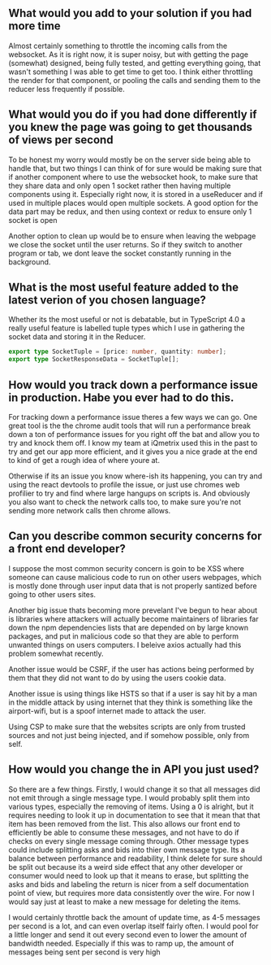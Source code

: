 ## What would you add to your solution if you had more time

Almost certainly something to throttle the incoming calls from the websocket.  As it is right now, it is super noisy, but with getting the page (somewhat) designed, being fully tested, and getting everything going, that wasn't something I was able to get time to get too.  I think either throttling the render for that component, or pooling the calls and sending them to the reducer less frequently if possible.

## What would you do if you had done differently if you knew the page was going to get thousands of views per second

To be honest my worry would mostly be on the server side being able to handle that, but two things I can think of for sure would be making sure that if another component where to use the websocket hook, to make sure that they share data and only open 1 socket rather then having multiple components using it.  Especially right now, it is stored in a useReducer and if used in multiple places would open multiple sockets.  A good option for the data part may be redux, and then using context or redux to ensure only 1 socket is open

Another option to clean up would be to ensure when leaving the webpage we close the socket until the user returns.  So if they switch to another program or tab, we dont leave the socket constantly running in the background.

## What is the most useful feature added to the latest verion of you chosen language?

Whether its the most useful or not is debatable, but in TypeScript 4.0 a really useful feature is labelled tuple types which I use in gathering the socket data and storing it in the Reducer.

```ts
export type SocketTuple = [price: number, quantity: number];
export type SocketResponseData = SocketTuple[];
```

## How would you track down a performance issue in production.  Habe you ever had to do this.

For tracking down a performance issue theres a few ways we can go.  One great tool is the the chrome audit tools that will run a performance break down a ton of performance issues for you right off the bat and allow you to try and knock them off.  I know my team at iQmetrix used this in the past to try and get our app more efficient, and it gives you a nice grade at the end to kind of get a rough idea of where youre at.

Otherwise if its an issue you know where-ish its happening, you can try and using the react devtools to profile the issue, or just use chromes web profilier to try and find where large hangups on scripts is.  And obviously you also want to check the network calls too, to make sure you're not sending more network calls then chrome allows.

## Can you describe common security concerns for a front end developer?

I suppose the most common security concern is goin to be XSS where someone can cause malicious code to run on other users webpages, which is mostly done through user input data that is not properly santized before going to other users sites.

Another big issue thats becoming more prevelant I've begun to hear about is libraries where attackers will actually become maintainers of libraries far down the npm dependencies lists that are depended on by large known packages, and put in malicious code so that they are able to perform unwanted things on users computers.  I beleive axios actually had this problem somewhat recently.

Another issue would be CSRF, if the user has actions being performed by them that they did not want to do by using the users cookie data.

Another issue is using things like HSTS so that if a user is say hit by a man in the middle attack by using internet that they think is something like the airport-wifi, but is a spoof internet made to attack the user.

Using CSP to make sure that the websites scripts are only from trusted sources and not just being injected, and if somehow possible, only from self.

## How would you change the in API you just used?

So there are a few things. Firstly, I would change it so that all messages did not emit through a single message type. I would probably split them into various types, especially the removing of items. Using a 0 is alright, but it requires needing to look it up in documentation to see that it mean that that item has been removed from the list. This also allows our front end to efficiently be able to consume these messages, and not have to do if checks on every single message coming through. Other message types could include splitting asks and bids into thier own message type. Its a balance between performance and readability, I think delete for sure should be split out because its a weird side effect that any other developer or consumer would need to look up that it means to erase, but splitting the asks and bids and labeling the return is nicer from a self documentation point of view, but requires more data consistently over the wire.  For now I would say just at least to make a new message for deleting the items.

I would certainly throttle back the amount of update time, as 4-5 messages per second is a lot, and can even overlap itself fairly often. I would pool for a little longer and send it out every second even to lower the amount of bandwidth needed. Especially if this was to ramp up, the amount of messages being sent per second is very high
